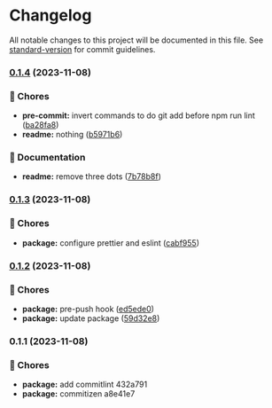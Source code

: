 # Changelog

All notable changes to this project will be documented in this file. See [standard-version](https://github.com/conventional-changelog/standard-version) for commit guidelines.

### [0.1.4](https://github.com/delt4d/NextApp/compare/v0.1.3...v0.1.4) (2023-11-08)


### 🚚 Chores

* **pre-commit:** invert commands to do git add before npm run lint ([ba28fa8](https://github.com/delt4d/NextApp/commit/ba28fa8e3615221833e66310fb2e6dbea1b26d6c))
* **readme:** nothing ([b5971b6](https://github.com/delt4d/NextApp/commit/b5971b6b11a8cf040abd85da53cab9a802023b87))


### 📝 Documentation

* **readme:** remove three dots ([7b78b8f](https://github.com/delt4d/NextApp/commit/7b78b8fb79247ceb4644154ef6c4cca993e7cbf8))

### [0.1.3](https://github.com/delt4d/NextApp/compare/v0.1.2...v0.1.3) (2023-11-08)

### 🚚 Chores

-   **package:** configure prettier and eslint ([cabf955](https://github.com/delt4d/NextApp/commit/cabf9555cf362eb709bdf87e951a541bde015ac5))

### [0.1.2](https://github.com/delt4d/NextApp/compare/v0.1.1...v0.1.2) (2023-11-08)

### 🚚 Chores

-   **package:** pre-push hook ([ed5ede0](https://github.com/delt4d/NextApp/commit/ed5ede0f4a1f36f310310d6694d163a9da8b082d))
-   **package:** update package ([59d32e8](https://github.com/delt4d/NextApp/commit/59d32e8e650430e3fdcf6bf394aec08887d5608b))

### 0.1.1 (2023-11-08)

### 🚚 Chores

-   **package:** add commitlint 432a791
-   **package:** commitizen a8e41e7
